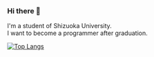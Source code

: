 ### Hi there 👋
I'm a student of Shizuoka University.  
I want to become a programmer after graduation.

[![Top Langs](https://github-readme-stats.vercel.app/api/top-langs/?username=Takkar-915&layout=compact)](https://github.com/Takkar-915/github-readme-stats)
<!--
**Takkar-915/Takkar-915** is a ✨ _special_ ✨ repository because its `README.md` (this file) appears on your GitHub profile.

Here are some ideas to get you started:

- 🔭 I’m currently working on ...
- 🌱 I’m currently learning ...
- 👯 I’m looking to collaborate on ...
- 🤔 I’m looking for help with ...
- 💬 Ask me about ...
- 📫 How to reach me: ...
- 😄 Pronouns: ...
- ⚡ Fun fact: ...
-->
